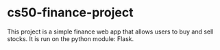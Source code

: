 # cs50-finance-project
This project is a simple finance web app that allows users to buy and sell stocks. It is run on the python module: Flask.
